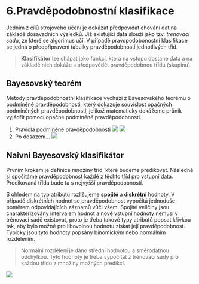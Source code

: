 # 6.Pravděpodobnostní klasifikace
Jedním z cílů strojového učení je dokázat předpovídat chování dat na základě dosavadních výsledků. Již existující data slouží jako tzv. _trénovací sada_, ze které se algorimus učí. V případě pravdpodobonostní klasifikace se jedná o předpřipravení tabulky pravděpodobností jednotlivých tříd. 

> **Klasifikátor** lze chápat jako funkci, která na vstupu dostane data a na základě nich dokáže s předpovědět pravděpodobnou třídu (skupinu).

## Bayesovský teorém

Metody pravděpodobnostní klasifikace vychází z Bayesovského teorému o podmíněné pravděpodobnosti, který dokazuje souvislost opačných podmíněných pravděpodobností, jelikož matematicky dokážeme průnik vyjádřit pomocí opačné podmíněné pravděpodobnosti.

1. Pravidla podmíněné pravděpodobnosti
![](https://wikimedia.org/api/rest_v1/media/math/render/svg/308df4101501f167eb5877d9f2bf8bf4527051c2)
![](https://wikimedia.org/api/rest_v1/media/math/render/svg/2f4d67360440c444186631dfd521ed29f457415d)
2. Po dosazení...
![](https://wikimedia.org/api/rest_v1/media/math/render/svg/30515fce0024ce971fbf0b6f71d66016f6a0714c)

## Naivní Bayesovský klasifikátor

Prvním krokem je definice množiny tříd, které budeme predikovat. Následně si spočítáme pravděpodobnost každé z těchto tříd pro vstupní data. Predikovaná třída bude ta s nejvyšší pravděpodobností. 

S ohledem na typ atributu rozlišujeme **spojité** a **diskrétní** hodnoty. V případě diskrétních hodnot se pravděpodobnost vypočítá jednoduše poměrem odpovídajících záznamů vůči všem. Spojité veličiny jsou charakterizovány intervalem hodnot a nové vstupní hodnoty nemusí v trénovací sadě existovat, proto je třeba takové typy atributů popsat křivkou tak, aby bylo možné pro libovolnou hodnotu získat její pravděpodobnost. Typicky jsou tyto hodnoty popsány binomickým nebo normálním rozdělením.

> Normální rozdělení je dáno střední hodnotou a směrodatnou odchylkou. Tyto hodnoty je třeba vypočítat z trénovací sady pro každou třídu z množiny možných predikcí.

![](https://miro.medium.com/max/1248/1*_1k1GcpUpuEfBH1v_aTHUg.png)
